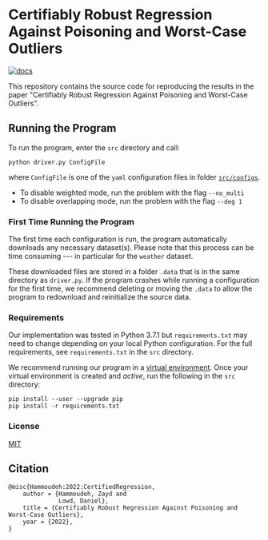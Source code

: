 # Certifiably Robust Regression Against Poisoning and Worst-Case Outliers

[![docs](https://img.shields.io/badge/license-MIT-blue.svg)](https://github.com/ZaydH/certified-regression/blob/main/LICENSE)

This repository contains the source code for reproducing the results in the paper "Certifiably Robust Regression Against Poisoning and Worst-Case Outliers".

## Running the Program

To run the program, enter the `src` directory and call:

`python driver.py ConfigFile`

where `ConfigFile` is one of the `yaml` configuration files in folder [`src/configs`](src/configs). 

* To disable weighted mode, run the problem with the flag `--no_multi`
* To disable overlapping mode, run the problem with the flag `--deg 1`

### First Time Running the Program

The first time each configuration is run, the program automatically downloads any necessary dataset(s).  Please note that this process can be time consuming --- in particular for the `weather` dataset.

These downloaded files are stored in a folder `.data` that is in the same directory as `driver.py`.  If the program crashes while running a configuration for the first time, we recommend deleting or moving the `.data` to allow the program to redownload and reinitialize the source data.

### Requirements

Our implementation was tested in Python&nbsp;3.7.1 but `requirements.txt` may need to change depending on your local Python configuration.  For the full requirements, see `requirements.txt` in the `src` directory.

We recommend running our program in a [virtual environment](https://docs.python.org/3/tutorial/venv.html).  Once your virtual environment is created and *active*, run the following in the `src` directory:

```
pip install --user --upgrade pip
pip install -r requirements.txt
```

### License

[MIT](https://github.com/ZaydH/certified-regression/blob/main/LICENSE)

## Citation

```
@misc{Hammoudeh:2022:CertifiedRegression,
    author = {Hammoudeh, Zayd and
              Lowd, Daniel},
    title = {Certifiably Robust Regression Against Poisoning and Worst-Case Outliers},
    year = {2022},
}
```
